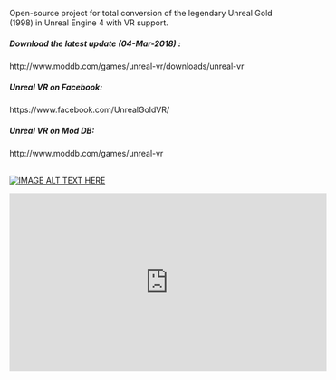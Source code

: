 Open-source project for total conversion of the legendary Unreal Gold (1998) in Unreal Engine 4 with VR support. 

<h5>Download the latest update (04-Mar-2018) :</h5>
http://www.moddb.com/games/unreal-vr/downloads/unreal-vr

<h5>Unreal VR on Facebook:</h5>
https://www.facebook.com/UnrealGoldVR/

<h5>Unreal VR on Mod DB:</h5>
http://www.moddb.com/games/unreal-vr


<br>
<br>

[![IMAGE ALT TEXT HERE](https://raw.githubusercontent.com/kwstasg/UnrealVR/master/Content/Splash/EdSplash.png)](https://www.youtube.com/watch?v=jFP_eGd76uI)


<iframe width="560" height="315" src="https://www.youtube.com/embed/jFP_eGd76uI" frameborder="0" allow="autoplay; encrypted-media" allowfullscreen></iframe>
